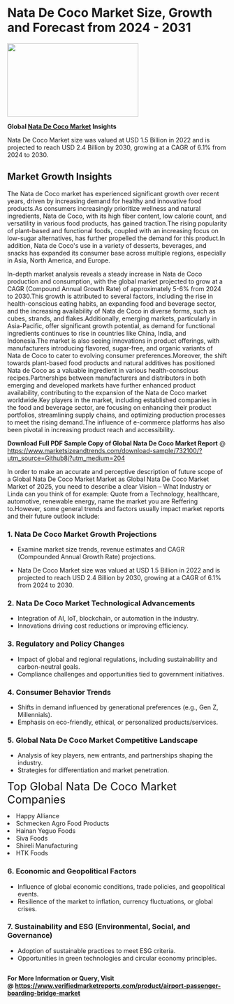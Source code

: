 <H1>Nata De Coco Market Size, Growth and Forecast from 2024 - 2031</H1><img class="aligncenter size-medium wp-image-584254" src="https://thirdeyenews.in/wp-content/uploads/2024/09/Global-Market-Research-300x168.jpeg" alt="" width="300" height="168" /><p><strong>Global&nbsp;<a href="https://www.marketsizeandtrends.com/download-sample/732100/?utm_source=Github8j?utm_medium=204">Nata De Coco Market</a> Insights</strong></p><p>Nata De Coco Market size was valued at USD 1.5 Billion in 2022 and is projected to reach USD 2.4 Billion by 2030, growing at a CAGR of 6.1% from 2024 to 2030.</p><p><h2>Market Growth Insights</h2> <p>The Nata de Coco market has experienced significant growth over recent years, driven by increasing demand for healthy and innovative food products.As consumers increasingly prioritize wellness and natural ingredients, Nata de Coco, with its high fiber content, low calorie count, and versatility in various food products, has gained traction.The rising popularity of plant-based and functional foods, coupled with an increasing focus on low-sugar alternatives, has further propelled the demand for this product.In addition, Nata de Coco's use in a variety of desserts, beverages, and snacks has expanded its consumer base across multiple regions, especially in Asia, North America, and Europe.</p> <p>In-depth market analysis reveals a steady increase in Nata de Coco production and consumption, with the global market projected to grow at a CAGR (Compound Annual Growth Rate) of approximately 5-6% from 2024 to 2030.This growth is attributed to several factors, including the rise in health-conscious eating habits, an expanding food and beverage sector, and the increasing availability of Nata de Coco in diverse forms, such as cubes, strands, and flakes.Additionally, emerging markets, particularly in Asia-Pacific, offer significant growth potential, as demand for functional ingredients continues to rise in countries like China, India, and Indonesia.The market is also seeing innovations in product offerings, with manufacturers introducing flavored, sugar-free, and organic variants of Nata de Coco to cater to evolving consumer preferences.Moreover, the shift towards plant-based food products and natural additives has positioned Nata de Coco as a valuable ingredient in various health-conscious recipes.Partnerships between manufacturers and distributors in both emerging and developed markets have further enhanced product availability, contributing to the expansion of the Nata de Coco market worldwide.Key players in the market, including established companies in the food and beverage sector, are focusing on enhancing their product portfolios, streamlining supply chains, and optimizing production processes to meet the rising demand.The influence of e-commerce platforms has also been pivotal in increasing product reach and accessibility.</p><p><span class=""><strong>Download Full PDF Sample Copy of Global Nata De Coco Market Report</strong> @ <a href="https://www.marketsizeandtrends.com/download-sample/732100/?utm_source=Github8j?utm_medium=204" target="_blank">https://www.marketsizeandtrends.com/download-sample/732100/?utm_source=Github8j?utm_medium=204</a></span></p><p>In order to make an accurate and perceptive description of future scope of a Global&nbsp;Nata De Coco Market Market as Global&nbsp;Nata De Coco Market Market of 2025, you need to describe a clear Vision &ndash; What Industry or Linda can you think of for example: Quote from a Technology, healthcare, automotive, renewable energy, name the market you are Reffering to.However, some general trends and factors usually impact market reports and their future outlook include:</p><h3>1.&nbsp;<strong>Nata De Coco Market Growth Projections</strong></h3><ul><li>Examine market size trends, revenue estimates and CAGR (Compounded Annual Growth Rate) projections.</li><li><p>Nata De Coco Market size was valued at USD 1.5 Billion in 2022 and is projected to reach USD 2.4 Billion by 2030, growing at a CAGR of 6.1% from 2024 to 2030.</p></li></ul><h3>2.&nbsp;<strong>Nata De Coco Market Technological Advancements</strong></h3><ul><li>Integration of AI, IoT, blockchain, or automation in the industry.</li><li>Innovations driving cost reductions or improving efficiency.</li></ul><h3>3.&nbsp;<strong>Regulatory and Policy Changes</strong></h3><ul><li>Impact of global and regional regulations, including sustainability and carbon-neutral goals.</li><li>Compliance challenges and opportunities tied to government initiatives.</li></ul><h3>4.&nbsp;<strong>Consumer Behavior Trends</strong></h3><ul><li>Shifts in demand influenced by generational preferences (e.g., Gen Z, Millennials).</li><li>Emphasis on eco-friendly, ethical, or personalized products/services.</li></ul><h3>5.&nbsp;<strong>Global Nata De Coco Market Competitive Landscape</strong></h3><ul><li>Analysis of key players, new entrants, and partnerships shaping the industry.</li><li>Strategies for differentiation and market penetration.</li></ul><p data-pm-slice="1 1 []"><span style="color: inherit; font-family: inherit; font-size: 25px;">Top Global Nata De Coco Market Companies</span></p><div class="" data-test-id=""><p><li>Happy Alliance</li><li> Schmecken Agro Food Products</li><li> Hainan Yeguo Foods</li><li> Siva Foods</li><li> Shireli Manufacturing</li><li> HTK Foods</li></p></div><h3>6.&nbsp;<strong>Economic and Geopolitical Factors</strong></h3><ul><li>Influence of global economic conditions, trade policies, and geopolitical events.</li><li>Resilience of the market to inflation, currency fluctuations, or global crises.</li></ul><h3>7.&nbsp;<strong>Sustainability and ESG (Environmental, Social, and Governance)</strong></h3><ul><li>Adoption of sustainable practices to meet ESG criteria.</li><li>Opportunities in green technologies and circular economy principles.</li></ul><h2><strong style="font-size: 14px;">For More Information or Query, Visit @&nbsp;</strong><a style="background-color: #ffffff; font-size: 14px;" href="https://www.marketsizeandtrends.com/report/nata-de-coco-market/" target="_blank">https://www.verifiedmarketreports.com/product/airport-passenger-boarding-bridge-market</a></h2>